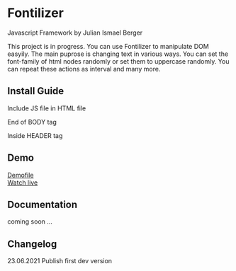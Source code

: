 # Fontilizer
Javascript Framework
by Julian Ismael Berger

This project is in progress. You can use Fontilizer to manipulate DOM easyily. The main puprose is changing text in various ways. You can set the font-family of html nodes randomly or set them to uppercase randomly. You can repeat these actions as interval and many more.

## Install Guide

Include JS file in HTML file

End of BODY tag
<script src="[PATH_TO_FILE]/fontilizer.js"></script>

Inside HEADER tag
<script defer src="[PATH_TO_FILE]/fontilizer.js"></script>


## Demo

<a href="index.html">Demofile</a><br/>
<a target="_blank" href="https://www.julianberger.de/coding/fontilizer/">Watch live</a>


## Documentation

coming soon ...

## Changelog

23.06.2021
Publish first dev version